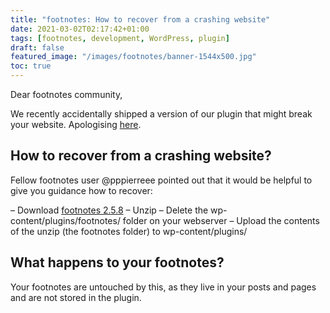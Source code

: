 ```yaml
---
title: "footnotes: How to recover from a crashing website"
date: 2021-03-02T02:17:42+01:00
tags: [footnotes, development, WordPress, plugin]
draft: false
featured_image: "/images/footnotes/banner-1544x500.jpg"
toc: true
---
```


Dear footnotes community,

We recently accidentally shipped a version of our plugin that might break your website.
Apologising [here](https://cheret.org/2021/03/footnotes-2.5.10-reverts-2.5.9d1-and-apologies/).

## How to recover from a crashing website?

Fellow footnotes user @pppierreee pointed out that it would be helpful to give you guidance how to recover:

– Download [footnotes 2.5.8](https://downloads.wordpress.org/plugin/footnotes.2.5.8.zip)
– Unzip
– Delete the wp-content/plugins/footnotes/ folder on your webserver
– Upload the contents of the unzip (the footnotes folder) to wp-content/plugins/

## What happens to your footnotes?

Your footnotes are untouched by this, as they live in your posts and pages and are not stored in the plugin.
